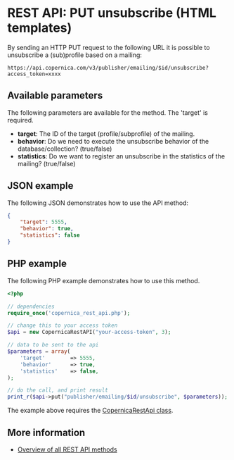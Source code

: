 # REST API: PUT unsubscribe (HTML templates)

By sending an HTTP PUT request to the following URL it is possible to unsubscribe a (sub)profile based on a mailing:

`https://api.copernica.com/v3/publisher/emailing/$id/unsubscribe?access_token=xxxx`

## Available parameters

The following parameters are available for the method. The 'target' is required.
* **target**: The ID of the target (profile/subprofile) of the mailing.
* **behavior**: Do we need to execute the unsubscribe behavior of the database/collection? (true/false)
* **statistics**: Do we want to register an unsubscribe in the statistics of the mailing? (true/false)

## JSON example

The following JSON demonstrates how to use the API method:

```json
{
    "target": 5555,
    "behavior": true,
    "statistics": false
}
```

## PHP example

The following PHP example demonstrates how to use this method.

```php
<?php

// dependencies
require_once('copernica_rest_api.php');

// change this to your access token
$api = new CopernicaRestAPI("your-access-token", 3);

// data to be sent to the api
$parameters = array(
    'target'        => 5555,
    'behavior'      => true,
    'statistics'    => false,
);

// do the call, and print result
print_r($api->put("publisher/emailing/$id/unsubscribe", $parameters));
```

The example above requires the [CopernicaRestApi class](rest-php).

## More information

* [Overview of all REST API methods](./rest-api)
